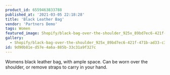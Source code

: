 ```yaml
---
product_id: 6559463833788
published_at: '2021-03-05 22:18:28'
title: 'Black Leather Bag'
vendor: 'Partners Demo'
tags: Women
featured_image: Shopify/black-bag-over-the-shoulder_925x_89bd7ec6-421f-471b-ad33-c3942d9f8e0a.jpg
gallery:
  - Shopify/black-bag-over-the-shoulder_925x_89bd7ec6-421f-471b-ad33-c3942d9f8e0a.jpg
id: 9d90b81e-d57e-4a6a-885b-33c31a9f327c
---
```

<p>Womens black leather bag, with ample space. Can be worn over the shoulder, or remove straps to carry in your hand.</p>
